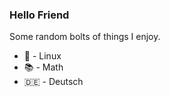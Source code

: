 ### Hello Friend

Some random bolts of things I enjoy.
- :penguin: - Linux
- :books: - Math
- 🇩🇪 - Deutsch
